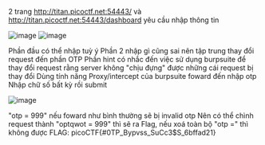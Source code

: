 2 trang http://titan.picoctf.net:54443/ và http://titan.picoctf.net:54443/dashboard yêu cầu nhập thông tin

![image](https://github.com/user-attachments/assets/352b27ad-b693-4fe2-b4fd-b99b5f030af5)
![image](https://github.com/user-attachments/assets/473b9d13-58a0-4f13-842d-e58186f08f6c)

Phần đầu có thể nhập tuỳ ý
Phần 2 nhập gì cũng sai nên tập trung thay đổi request đến phần OTP 
Phần hint có nhắc đến việc sử dụng burpsuite để thay đổi request rằng server không "chịu đựng" được những cái request bị thay đổi
Dùng tính năng Proxy/intercept của burpsuite foward đến nhập otp
Nhập chữ số bất kỳ rồi submit

![image](https://github.com/user-attachments/assets/a7b5adfb-045d-4ee7-b9f5-2bd6567b95c4)

"otp = 999" nếu foward như bình thường sẽ bị invalid otp
Nên có thể chình request thành "optqwot = 999" thì sẽ ra Flag, nếu xoá toàn bộ "otp =" thì không được 
FLAG: picoCTF{#0TP_Bypvss_SuCc3$S_6bffad21}
